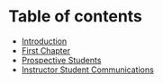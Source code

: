 # Table of contents

* [Introduction](README.md)
* [First Chapter](first-chapter.md)
* [Prospective Students](prospective-students.md)
* [Instructor Student Communications](teach-student-communications.md)


